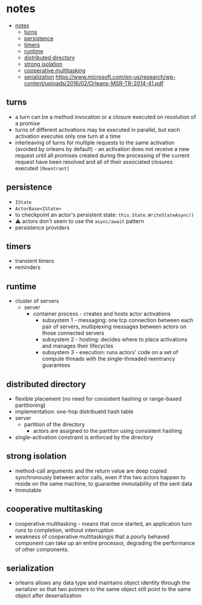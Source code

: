 # notes
- [notes](#notes)
  - [turns](#turns)
  - [persistence](#persistence)
  - [timers](#timers)
  - [runtime](#runtime)
  - [distributed directory](#distributed-directory)
  - [strong isolation](#strong-isolation)
  - [cooperative multitasking](#cooperative-multitasking)
  - [serialization](#serialization)
https://www.microsoft.com/en-us/research/wp-content/uploads/2016/02/Orleans-MSR-TR-2014-41.pdf

## turns

* a turn can be  a method invocation or a  closure executed on resolution of a promise
* turns of different activations may be executed in parallel, but each activation executes only one turn at a time
* interleaving of turns for multiple requests to the same activation (avoided by orleans by default) - an  activation  does  not receive  a  new  request  until  all  promises  created  during the processing of the current request have been resolved and all of their associated closures executed `[Reentrant]`

## persistence

* `IState`
* `ActorBase<IState>`
* to checkpoint an actor's persistent state: `this.State.WriteStateAsync()`
* :warning: actors don't seem to use the `async/await` pattern
* persistence providers

## timers

* transient timers
* reminders

## runtime

* cluster of servers
  * server
    * container process - creates and hosts actor activations
      * subsystem 1 - messaging: one tcp connection between each pair of servers, multiplexing messages between actors on those connected servers
      * subsystem 2 - hosting: decides where to place activations and manages their lifecycles
      * subsystem 3 - execution: runs actors' code on a set of compute threads with the single-threaded reentrancy guarantees

## distributed directory

* flexible placement (no need for consistent hashing or range-based partitioning)
* implementation: one-hop distribuetd hash table
* server
  * partition of the directory
    * actors are assigned to the partiton using consistent hashing
* single-activation constraint is enforced by the directory

## strong isolation

* method-call arguments and the return value are deep copied synchronously between actor calls, even if the two actors happen to reside on the same machine, to guarantee immutability of the sent data
* Immutable<T>

## cooperative multitasking

* cooperative multitasking -  means  that  once  started,  an  application  turn  runs  to  completion,  without  interruption
* weakness of cooperative multitaskingis that a poorly behaved component can take up an  entire processor, degrading the performance of other components.

## serialization

* orleans allows any data type and maintains object identity through the serializer so  that two pointers to the same object still point to the same object after deserialization